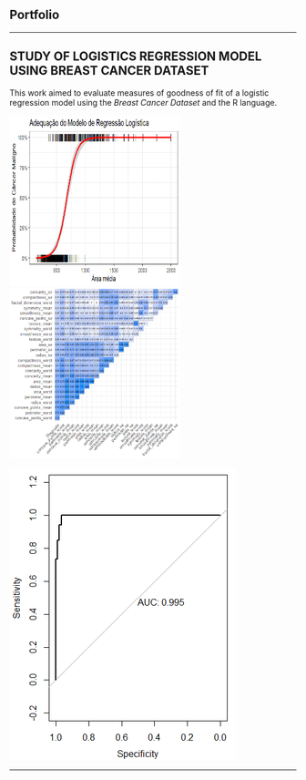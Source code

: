 ## Portfolio

---

## STUDY OF LOGISTICS REGRESSION MODEL USING BREAST CANCER DATASET

This work aimed to evaluate measures of goodness of fit of a logistic regression model using the _Breast Cancer Dataset_ and the R language.

<img src="images/adequação_curva.png?raw=true" style="height: 300px; width:300px;"/><img src="images/matriz_correla.png?raw=true" style="height: 300px; width:300px;"/>

<img src="images/roc.png?raw=true"/>

---
